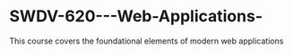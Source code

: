 # SWDV-620---Web-Applications-
This course covers the foundational elements of modern web applications
